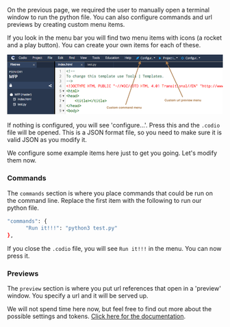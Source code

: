 On the previous page, we required the user to manually open a terminal window to run the python file. You can also configure commands and url previews by creating custom menu items.

If you look in the menu bar you will find two menu items with icons (a rocket and a play button). You can create your own items for each of these. 

![](.guides/img/custom-menus.png)

If nothing is configured, you will see 'configure...'. Press this and the `.codio` file will be opened. This is a JSON format file, so you need to make sure it is valid JSON as you modify it.

We configure some example items here just to get you going. Let's modify them now.

### Commands
The `commands` section is where you place commands that could be run on the command line. Replace the first item with the following to run our python file.

```bash
"commands": {
      "Run it!!!": "python3 test.py"
},
```
If you close the `.codio` file, you will see `Run it!!!` in the menu. You can now press it.


### Previews
The `preview` section is where you put url references that open in a 'preview' window. You specify a url and it will be served up.

We will not spend time here now, but feel free to find out more about the possible settings and tokens. [Click here for the documentation](https://codio.com/docs/ide/features/inline-preview/).